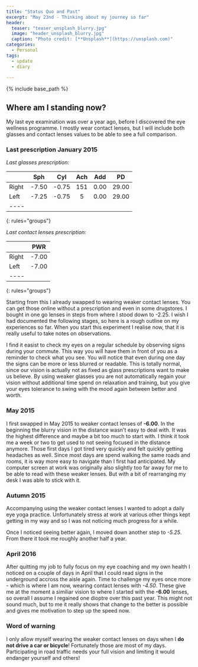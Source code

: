 ```yaml
---
title: "Status Quo and Past"
excerpt: "May 23nd - Thinking about my journey so far"
header:
  teaser: "teaser_unsplash_blurry.jpg"
  image: "header_unsplash_blurry.jpg"
  caption: "Photo credit: [**Unsplash**](https://unsplash.com)"
categories: 
  - Personal
tags:
  - update
  - diary
  
---
```


{% include base_path %}



## Where am I standing now?

My last eye examination was over a year ago, before I discovered the eye wellness programme. I mostly wear contact lenses, but I will include both glasses and contact lenses values to be able to see a full comparison.
 

### Last prescription January 2015

*Last glasses prescription:*

|         | Sph   | Cyl   | Ach  | Add  | PD    |
|:--------|:-----:|:-----:|:----:|:----:|:-----:|
| Right   | -7.50 | -0.75 |151   | 0.00 | 29.00 |
| Left    | -7.25 | -0.75 |5     | 0.00 | 29.00 |
|----
{: rules="groups"}


*Last contact lenses prescription:*

|         | PWR   |
|:--------|:-----:|
| Right   | -7.00 | 
| Left    | -7.00 | 
|----
{: rules="groups"}


Starting from this I already swapped to wearing weaker contact lenses. You can get those online without a prescription and even in some drugstores. I bought in one go lenses in steps from where I stood down to -2.25. I wish I had documented the following stages, so here is a rough outline on my experiences so far. When you start this experiment I realise now, that it is really useful to take notes on observations. 

I find it easist to check my eyes on a regular schedule by observing signs during your commute. This way you will have them in front of you as a reminder to check what you see. You will notice that even during one day the signs can be more or less blurred or readable. This is totally normal, since our vision is actually not as fixed as glass prescriptions want to make us believe. By using weaker glasses you are not automatically regain your vision without additional time spend on relaxation and training, but you give your eyes tolerance to swing with the mood again between better and worth.


### May 2015


I first swapped in May 2015 to weaker contact lenses of **-6.00**. In the beginning the blurry vision in the distance wasn't easy to deal with. It was the highest difference and maybe a bit too much to start with. I think it took me a week or two to get used to not seeing focused in the distance anymore. Those first days I got tired very quickly and felt quickly getting headaches as well. Since most days are spend walking the same roads and rooms, it is way more easy to navigate than I first had anticipated. My computer screen at work was originally also slightly too far away for me to be able to read with these weaker lenses. But with a bit of rearranging my desk I was able to stick with it.


### Autumn 2015

Accompanying using the weaker contact lenses I wanted to adopt a daily eye yoga practice. Unfortunately stress at work at various other things kept getting in my way and so I was not noticing much progress for a while.

Once I noticed seeing better again, I moved down another step to *-5.25*. From there it took me roughly another half a year. 


### April 2016

After quitting my job to fully focus on my eye coaching and my own health I noticed on a couple of days in April that I could read signs in the underground accross the aisle again. Time to challenge my eyes once more - which is where I am now, wearing contact lenses with *-4.50*. These give me at the moment a similiar vision to where I started with the **-6.00** lenses, so overall I assume I regained one dioptre over this past year. This might not sound much, but to me it really shows that change to the better is possible and gives me motivation to step up the speed now.


### Word of warning

I only allow myself wearing the weaker contact lenses on days when I **do not drive a car or bicycle**! Fortunately those are most of my days. Participating in road traffic needs your full vision and limiting it would endanger yourself and others!
